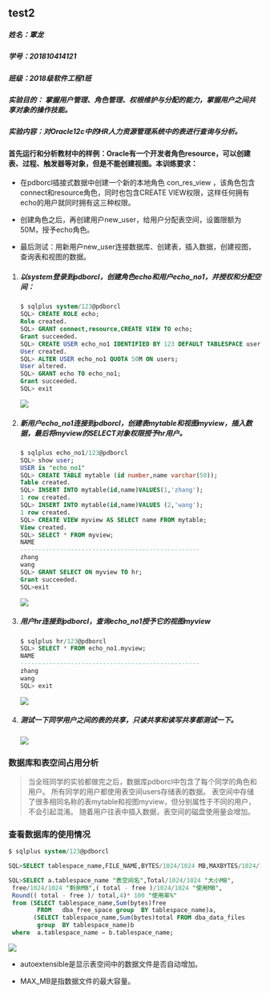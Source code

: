 ## test2

##### 姓名：覃龙

##### 学号：201810414121

##### 班级：2018级软件工程1班

##### 实验目的： 掌握用户管理、角色管理、权根维护与分配的能力，掌握用户之间共享对象的操作技能。 

##### 实验内容：对Oracle12c中的HR人力资源管理系统中的表进行查询与分析。

#### 首先运行和分析教材中的样例：Oracle有一个开发者角色resource，可以创建表、过程、触发器等对象，但是不能创建视图。本训练要求：

- 在pdborcl插接式数据中创建一个新的本地角色 con_res_view ，该角色包含connect和resource角色，同时也包含CREATE VIEW权限，这样任何拥有echo的用户就同时拥有这三种权限。

- 创建角色之后，再创建用户new_user，给用户分配表空间，设置限额为50M，授予echo角色。

- 最后测试：用新用户new_user连接数据库、创建表，插入数据，创建视图，查询表和视图的数据。

  

1. #####  以system登录到pdborcl，创建角色echo和用户echo_no1，并授权和分配空间： 

   ```sql
   $ sqlplus system/123@pdborcl
   SQL> CREATE ROLE echo;
   Role created.
   SQL> GRANT connect,resource,CREATE VIEW TO echo;
   Grant succeeded.
   SQL> CREATE USER echo_no1 IDENTIFIED BY 123 DEFAULT TABLESPACE users TEMPORARY TABLESPACE temp;
   User created.
   SQL> ALTER USER echo_no1 QUOTA 50M ON users;
   User altered.
   SQL> GRANT echo TO echo_no1;
   Grant succeeded.
   SQL> exit
   ```

   ![](创建角色与用户.png)

2. #####  新用户echo_no1连接到pdborcl，创建表mytable和视图myview，插入数据，最后将myview的SELECT对象权限授予hr用户。 

   ```sql
   $ sqlplus echo_no1/123@pdborcl
   SQL> show user;
   USER is "echo_no1"
   SQL> CREATE TABLE mytable (id number,name varchar(50));
   Table created.
   SQL> INSERT INTO mytable(id,name)VALUES(1,'zhang');
   1 row created.
   SQL> INSERT INTO mytable(id,name)VALUES (2,'wang');
   1 row created.
   SQL> CREATE VIEW myview AS SELECT name FROM mytable;
   View created.
   SQL> SELECT * FROM myview;
   NAME
   --------------------------------------------------
   zhang
   wang
   SQL> GRANT SELECT ON myview TO hr;
   Grant succeeded.
   SQL>exit
   ```

   ![](插入数据.png)

   

3. #####  用户hr连接到pdborcl，查询echo_no1授予它的视图myview 

   ```sql
   $ sqlplus hr/123@pdborcl
   SQL> SELECT * FROM echo_no1.myview;
   NAME
   --------------------------------------------------
   zhang
   wang
   SQL> exit
   ```

   ![](连接pdborcl.png)

   

4. #####  测试一下同学用户之间的表的共享，只读共享和读写共享都测试一下。 

   ![](同学测试.png)

### 数据库和表空间占用分析

> 当全班同学的实验都做完之后，数据库pdborcl中包含了每个同学的角色和用户。 所有同学的用户都使用表空间users存储表的数据。 表空间中存储了很多相同名称的表mytable和视图myview，但分别属性于不同的用户，不会引起混淆。 随着用户往表中插入数据，表空间的磁盘使用量会增加。

### 查看数据库的使用情况

```sql
$ sqlplus system/123@pdborcl

SQL>SELECT tablespace_name,FILE_NAME,BYTES/1024/1024 MB,MAXBYTES/1024/1024 MAX_MB,autoextensible FROM dba_data_files  WHERE  tablespace_name='USERS';

SQL>SELECT a.tablespace_name "表空间名",Total/1024/1024 "大小MB",
 free/1024/1024 "剩余MB",( total - free )/1024/1024 "使用MB",
 Round(( total - free )/ total,4)* 100 "使用率%"
 from (SELECT tablespace_name,Sum(bytes)free
        FROM   dba_free_space group  BY tablespace_name)a,
       (SELECT tablespace_name,Sum(bytes)total FROM dba_data_files
        group  BY tablespace_name)b
 where  a.tablespace_name = b.tablespace_name;
```

![](数据库使用情况.png)

- autoextensible是显示表空间中的数据文件是否自动增加。

- MAX_MB是指数据文件的最大容量。

  